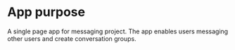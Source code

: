 # App purpose 
A single page app for messaging project. 
The app enables users messaging other users and create conversation groups.
